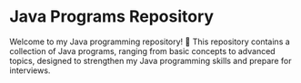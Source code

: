 # Java Programs Repository


Welcome to my Java programming repository! 🚀 This repository contains a collection of Java programs, ranging from basic concepts to advanced topics, designed to strengthen my Java programming skills and prepare for interviews.

